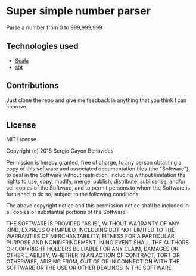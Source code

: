 # Super simple number parser

Parse a number from 0 to 999,999,999

## Technologies used

   - [Scala](https://www.scala-lang.org/)
   - [sbt](https://www.scala-sbt.org/)

## Contributions

Just clone the repo and give me feedback in anything that you think I can improve

## License

MIT License

Copyright (c) 2018 Sergio Gayon Benavides

Permission is hereby granted, free of charge, to any person obtaining a copy of this software and associated documentation files (the "Software"), to deal in the Software without restriction, including without limitation the rights to use, copy, modify, merge, publish, distribute, sublicense, and/or sell copies of the Software, and to permit persons to whom the Software is furnished to do so, subject to the following conditions:

The above copyright notice and this permission notice shall be included in all copies or substantial portions of the Software.

THE SOFTWARE IS PROVIDED "AS IS", WITHOUT WARRANTY OF ANY KIND, EXPRESS OR IMPLIED, INCLUDING BUT NOT LIMITED TO THE WARRANTIES OF MERCHANTABILITY, FITNESS FOR A PARTICULAR PURPOSE AND NONINFRINGEMENT. IN NO EVENT SHALL THE AUTHORS OR COPYRIGHT HOLDERS BE LIABLE FOR ANY CLAIM, DAMAGES OR OTHER LIABILITY, WHETHER IN AN ACTION OF CONTRACT, TORT OR OTHERWISE, ARISING FROM, OUT OF OR IN CONNECTION WITH THE SOFTWARE OR THE USE OR OTHER DEALINGS IN THE SOFTWARE.

